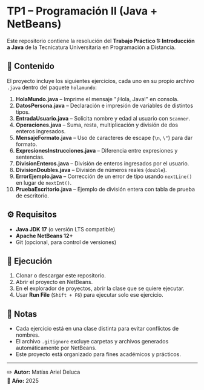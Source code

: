 # TP1 – Programación II (Java + NetBeans)

Este repositorio contiene la resolución del **Trabajo Práctico 1: Introducción a Java** de la Tecnicatura Universitaria en Programación a Distancia.

## 📌 Contenido

El proyecto incluye los siguientes ejercicios, cada uno en su propio archivo `.java` dentro del paquete `holamundo`:

1. **HolaMundo.java** – Imprime el mensaje "¡Hola, Java!" en consola.
2. **DatosPersona.java** – Declaración e impresión de variables de distintos tipos.
3. **EntradaUsuario.java** – Solicita nombre y edad al usuario con `Scanner`.
4. **Operaciones.java** – Suma, resta, multiplicación y división de dos enteros ingresados.
5. **MensajeFormato.java** – Uso de caracteres de escape (`\n`, `\"`) para dar formato.
6. **ExpresionesInstrucciones.java** – Diferencia entre expresiones y sentencias.
7. **DivisionEnteros.java** – División de enteros ingresados por el usuario.
8. **DivisionDoubles.java** – División de números reales (`double`).
9. **ErrorEjemplo.java** – Corrección de un error de tipo usando `nextLine()` en lugar de `nextInt()`.
10. **PruebaEscritorio.java** – Ejemplo de división entera con tabla de prueba de escritorio.

## ⚙️ Requisitos

- **Java JDK 17** (o versión LTS compatible)
- **Apache NetBeans 12+**
- Git (opcional, para control de versiones)

## 🚀 Ejecución

1. Clonar o descargar este repositorio.
2. Abrir el proyecto en NetBeans.
3. En el explorador de proyectos, abrir la clase que se quiere ejecutar.
4. Usar **Run File** (`Shift + F6`) para ejecutar solo ese ejercicio.

## 📄 Notas

- Cada ejercicio está en una clase distinta para evitar conflictos de nombres.
- El archivo `.gitignore` excluye carpetas y archivos generados automáticamente por NetBeans.
- Este proyecto está organizado para fines académicos y prácticos.

---

✏️ **Autor:** Matías Ariel Deluca  
📅 **Año:** 2025  
